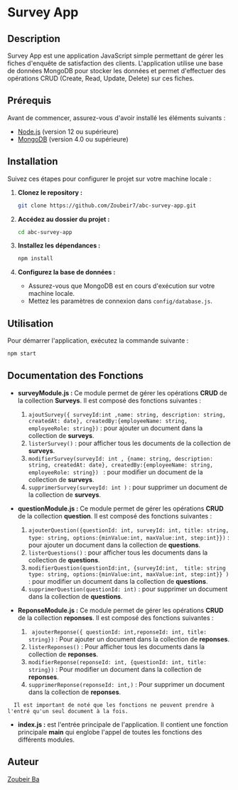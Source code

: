 # Survey App

## Description

Survey App est une application JavaScript simple permettant de gérer les fiches d'enquête de satisfaction des clients. L'application utilise une base de données MongoDB pour stocker les données et permet d'effectuer des opérations CRUD (Create, Read, Update, Delete) sur ces fiches.



## Prérequis

Avant de commencer, assurez-vous d'avoir installé les éléments suivants :

- [Node.js](https://nodejs.org/) (version 12 ou supérieure)
- [MongoDB](https://www.mongodb.com/try/download/community) (version 4.0 ou supérieure)

## Installation

Suivez ces étapes pour configurer le projet sur votre machine locale :

1. **Clonez le repository :**

    ```bash
    git clone https://github.com/Zoubeir7/abc-survey-app.git
    ```

2. **Accédez au dossier du projet :**

    ```bash
    cd abc-survey-app
    ```

3. **Installez les dépendances :**

    ```bash
    npm install
    ```

4. **Configurez la base de données :**

    - Assurez-vous que MongoDB est en cours d'exécution sur votre machine locale.
    - Mettez les paramètres de connexion dans `config/database.js`.


## Utilisation

Pour démarrer l'application, exécutez la commande suivante :

```bash
npm start
```

## Documentation des Fonctions

 
- **surveyModule.js :** Ce module permet de gérer les opérations **CRUD** de la collection **Surveys**. Il est composé des fonctions suivantes :

  1. `ajoutSurvey({ surveyId:int ,name: string, description: string, createdAt: date}, createdBy:{employeeName: string, employeeRole: string})` : pour ajouter un document dans la collection de **surveys**.
  2. `listerSurvey()` : pour afficher tous les documents de la collection de **surveys**.
  3. `modifierSurvey(surveyId: int , {name: string, description: string, createdAt: date}, createdBy:{employeeName: string, employeeRole: string}) ` : pour modifier un document de la collection de **surveys**.
  4. `supprimerSurvey(surveyId: int )` : pour supprimer un document de la collection de **surveys**.


- **questionModule.js :** Ce module permet de gérer les opérations **CRUD** de la collection **question**. Il est composé des fonctions suivantes :

  1. `ajouterQuestion({questionId: int, surveyId: int, title: string, type: string, options:{minValue:int, maxValue:int, step:int}})` : pour ajouter un document dans la collection de **questions**.
  2. `listerQuestions()` : pour afficher tous les documents dans la collection de **questions**.
  3. `modifierQuestion(questionId:int, {surveyId:int,  title: string type: string, options:{minValue:int, maxValue:int, step:int}} )` : pour modifier un document dans la collection de **questions**.
  4. `supprimerQuestion(questionId: int)` : pour supprimer un document dans la collection de **questions**.


- **ReponseModule.js :** Ce module permet de gérer les opérations **CRUD** de la collection **reponses**. Il est composé des fonctions suivantes :


  1. ` ajouterReponse({ questionId: int,reponseId: int, title: string})` : Pour ajouter un document dans la collection de **reponses**.
  2. `listerReponses()` : Pour afficher tous les documents dans la collection de **reponses**.
  3. `modifierReponse(reponseId: int, {questionId: int, title: string})` : Pour modifier un document dans la collection de **reponses**.
  4. `supprimerReponse(reponseId: int,)` : Pour supprimer un document dans la collection de **reponses**.

`  Il est important de noté que les fonctions ne peuvent prendre à l'entré qu'un seul document à la fois.`


- **index.js :** est l'entrée principale de l'application. Il contient une fonction principale **main** qui englobe l'appel de toutes les fonctions des différents modules.


## Auteur

[Zoubeir Ba](https://github.com/Zoubeir7)

